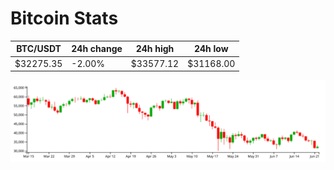 # Bitcoin Stats

BTC/USDT|24h change|24h high|24h low|
|---|---|---|---|
|$32275.35|-2.00%|$33577.12|$31168.00|

<img src="./chart.svg">
